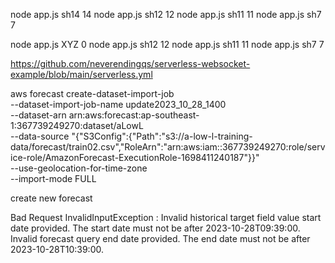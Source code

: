 node app.js sh14 14
node app.js sh12 12
node app.js sh11 11
node app.js sh7 7

node app.js XYZ 0
node app.js sh12 12
node app.js sh11 11
node app.js sh7 7

https://github.com/neverendingqs/serverless-websocket-example/blob/main/serverless.yml



aws forecast create-dataset-import-job \
--dataset-import-job-name update2023_10_28_1400 \
--dataset-arn arn:aws:forecast:ap-southeast-1:367739249270:dataset/aLowL \
--data-source "{\"S3Config\":{\"Path\":\"s3://a-low-l-training-data/forecast/train02.csv\",\"RoleArn\":\"arn:aws:iam::367739249270:role/service-role/AmazonForecast-ExecutionRole-1698411240187\"}}" \
--use-geolocation-for-time-zone \
--import-mode FULL

create new forecast

Bad Request
InvalidInputException : Invalid historical target field value start date provided. The start date must not be after 2023-10-28T09:39:00. Invalid forecast query end date provided. The end date must not be after 2023-10-28T10:39:00.